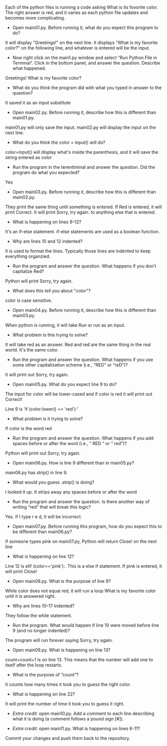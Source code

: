 Each of the python files is running a code asking What is its fovorite color. The right answer is red, and it varies as each python file updates and becomes more complicating.


- Open main01.py. Before running it, what do you expect this program to do?

It will display "Greetings!" on the next line. It displays "What is my favorite color?" on the following line, and whatever is entered will be the input. 


  - Now right click on the main1.py window and select “Run Python File in Terminal”. Click in the bottom panel, and answer the question. Describe what happened.
  
Greetings!
What is my favorite color?


  - What do you think the program did with what you typed in answer to the question? 
  
It saved it as an input substitute
  
  
- Open main02.py. Before running it, describe how this is different than main01.py.

main01.py will only save the input. main02.py will display the input on the next line.


  - What do you think the color = input() will do?
  
  color=input() will display what's inside the parenthesis, and it will save the string entered as color
  
  
  - Run the program in the terenttminal and answer the question. Did the program do what you expected?

Yes
  
  
- Open main03.py. Before running it, describe how this is different than main02.py.

They print the same thing until something is entered. If Red is entered, it will print Correct. It will print Sorry, try again. to anything else that is entered.


  - What is happening on lines 9–12?
  
It's an if-else statement. if-else statements are used as a boolean function.


  - Why are lines 10 and 12 indented?
 
 It is used to format the lines. Typically those lines are indented to keep everything organzied.
 
 
  - Run the program and answer the question. What happens if you don’t capitalize Red?
  
  Python will print Sorry, try again.
  
  
  - What does this tell you about "color"?
  
  color is case sensitive.
  
  
- Open main04.py. Before running it, describe how this is different than main03.py.

When python is running, it will take Run or run as an input.


  - What problem is this trying to solve?
  
It will take red as an answer. Red and red are the same thing in the real world. It's the same color.


  - Run the program and answer the question. What happens if you use some other capitalization scheme (i.e., “RED” or “reD“)?
  
It will print out Sorry, try again.


- Open main05.py. What do you expect line 9 to do?

The input for color will be lower-cased and if color is red it will print out Correct!


Line 9 is 'if (color.lower() == 'red'):'
  - What problem is it trying to solve?
  
  If color is the word red
  
  
  - Run the program and answer the question. What happens if you add spaces before or after the word (i.e., “ RED “ or “ red”)?
  
  Python will print out Sorry, try again. 
  
  
 - Open main06.py. How is line 9 different than in main05.py?
 
 main06.py has strip() in line 9.
 
 
   - What would you guess .strip() is doing?
   
   I looked it up. It strips away any spaces before or after the word
   
   
   - Run the program and answer the question. Is there another way of writing “red” that will break this logic?
   
   Yes. If I type r e d, it will be incorrect.
   
   
 - Open main07.py. Before running this program, how do you expect this to be different than main06.py?
 
 If someone types pink on main07.py, Python will return Close! on the next line
 
 
   - What is happening on line 12?
   
   Line 12 is elif (color=='pink'):. This is a else if statement. If pink is entered, it will print Close!
   
   
 - Open main08.py. What is the purpose of line 9?
 
 While color does not equal red, it will run a loop What is my favorite color until it is answered right.
 
 
   - Why are lines 10–17 indented?
   
 They follow the while statement.
   
   
   - Run the program. What would happen if line 10 were moved before line 9 (and no longer indented)?
   
The program will run forever saying Sorry, try again.


 - Open main09.py. What is happening on line 13?
 
 count=count+1 is on line 13. This means that the number will add one to itself after the loop restarts.
 
 
   - What is the purpose of “count”?
   
 It counts how many times it took you to guess the right color.
   
   
   - What is happening on line 22?
   
 It will print the number of time it took you to guess it right.


 - *Extra credit:* open main10.py. Add a comment to each line describing what it is doing (a comment follows a pound sign [#]).
 
 - *Extra credit:* open main11.py. What is happening on lines 6-11?
  
Commit your changes and push them back to the repository.
